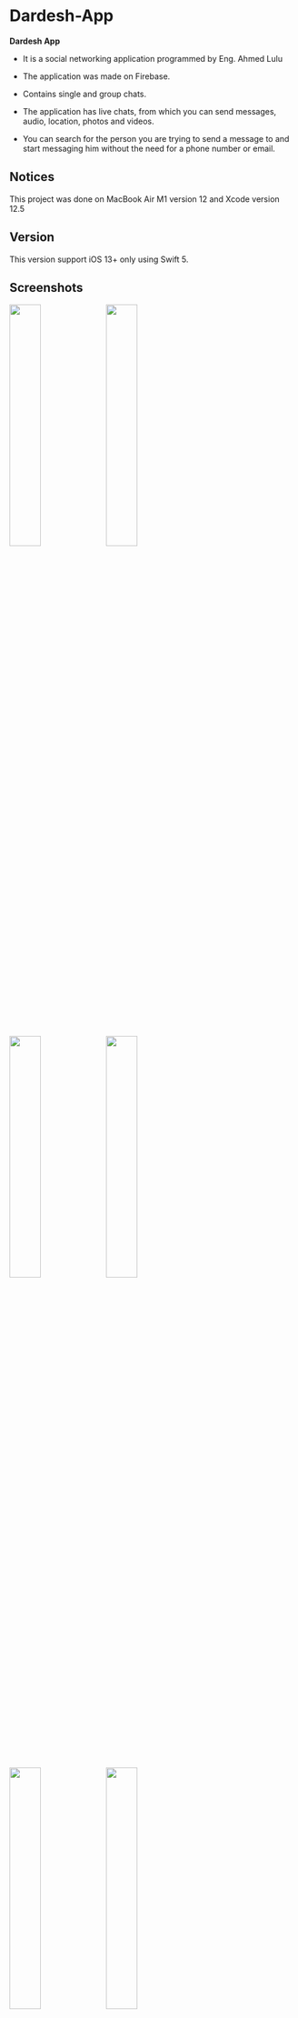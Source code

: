 # Dardesh-App

**Dardesh App**

* It is a social networking application programmed by Eng. Ahmed Lulu

* The application was made on Firebase.

* Contains single and group chats. 

* The application has live chats, from which you can send messages, audio, location, photos and videos. 

* You can search for the person you are trying to send a message to and start messaging him without the need for a phone number or email. 

## Notices

This project was done on MacBook Air M1 version 12 and Xcode version 12.5

## Version 

This version support iOS 13+ only using Swift 5.

## Screenshots

<img src="https://user-images.githubusercontent.com/100189769/183304462-f98627ce-3e97-4c6b-8eac-161091e62126.png" width="33%"> <img src="https://user-images.githubusercontent.com/100189769/183304454-d39a5898-4094-47be-b894-b8cbe60c8030.png" width="33%"> <img src="https://user-images.githubusercontent.com/100189769/204420417-14f0b619-a178-4fc0-82bf-661395dfc932.png" width="33%"> <img src="https://user-images.githubusercontent.com/100189769/204420789-278b1356-a71e-434a-80c7-e1d42ff76aef.png" width="33%"> <img src="https://user-images.githubusercontent.com/100189769/183304468-43486738-6272-48be-a4d4-1f9c84c85717.png" width="33%"> <img src="https://user-images.githubusercontent.com/100189769/183304474-ef0fe17b-3472-4afc-96b4-f3c53ccd7f43.png" width="33%"> <img src="https://user-images.githubusercontent.com/100189769/183304486-845017b7-5f0f-45dc-9ab4-65275f41fe2f.png" width="33%"> <img src="https://user-images.githubusercontent.com/100189769/183304479-dd7720a6-246d-4f2c-87b2-3dcb89d4cf69.png" width="33%"> <img src="https://user-images.githubusercontent.com/100189769/183304482-e62d7f2e-eab8-41df-95c4-03ccd717b04c.png" width="33%"> 



## Pods

* Firebase/Core
* Firebase/Auth
* Firebase/Firestore
* Firebase/Storage
* Firebase/Analytics
* Firebase/Messaging
* FirebaseFirestoreSwift

* Gallery
* RealmSwift
* ProgressHUD
* SKPhotoBrowser
* MessageKit
* InputBarAccessoryView

# Requirements
* Xcode 12.5+
* iOS 13+
* Swift 5
------------------
Eng. Ahmed Lulu
